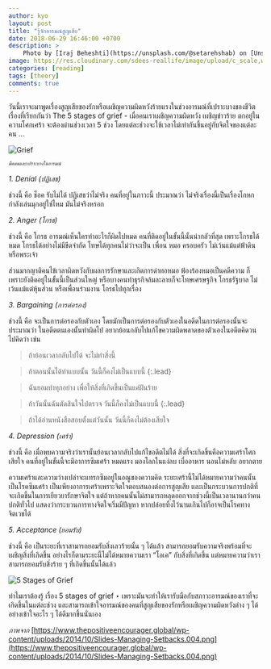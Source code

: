 ```yaml
---
author: kyo
layout: post
title: "รู้จักอารมณ์สูญเสีย"
date: 2018-06-29 16:46:00 +0700
description: >
    Photo by [Iraj Beheshti](https://unsplash.com/@setarehshab) on [Unsplash](https://unsplash.com/)
image: https://res.cloudinary.com/sdees-reallife/image/upload/c_scale,w_1024/v1547725128/iraj-beheshti-1149032-unsplash.jpg
categories: [reading]
tags: [theory]
comments: true
---
```

วันนี้เราจะมาพูดเรื่องสูญเสียของรักหรือเผชิญความผิดหวังร้ายแรงในช่วงอารมณ์ที่เปราะบางของชีวิต เรื่องที่เรียกกันว่า The 5 stages of grief - เมื่อคนเราเผชิญความผิดหวัง เผชิญข่าวร้าย ตกอยู่ในความโศกเศร้า จะต้องผ่านช่วงเวลา 5 ช่วง โดยแต่ละช่วงจะใช้เวลาไม่เท่ากันขึ้นอยู่กับจิตใจของแต่ละคน ...

![Grief](https://res.cloudinary.com/sdees-reallife/image/upload/r_10/v1548492101/5.jpg)

<sup><sub>*มืดมนและเปราะบางในอารมณ์*</sub></sup>

*1. Denial (ปฏิเสธ)*

ช่วงนี้ คือ ช็อค รับไม่ได้ ปฏิเสธว่าไม่จริง คนที่อยู่ในภาวะนี้ ประมาณว่า ไม่จริงเรื่องนี้เป็นเรื่องโกหก กำลังเล่นมุกอยู่ใช่ไหม มันไม่จริงหรอก

*2. Anger (โกรธ)*

ช่วงนี้ คือ โกรธ อารมณ์เห็นใครทำอะไรก็ผิดไปหมด คนที่ติดอยู่ในขั้นนี้นั้นน่ากลัวที่สุด เพราะโกรธได้หมด โกรธได้อย่างไม่มีขีดจำกัด โทษได้ทุกคนไม่ว่าจะเป็น เพื่อน หมอ ครอบครัว ไม่เว้นแม้แต่ฟ้าดิน หรือพระเจ้า

ส่วนมากญาติคนไข้เวลาผิดหวังกับผลการรักษาและเกิดการด่าทอหมอ ฟ้องร้องหมอเป็นคดีความ ก็เพราะยังติดอยู่ในขั้นนี้เป็นส่วนใหญ่ หรือบางคนทำธุรกิจล้มละลายก็จะโทษเศรษฐกิจ โกรธรัฐบาล ไม่เว้นแม้แต่หุ้นส่วน หรือเพื่อนร่วมงาน โกรธไปทุกเรื่อง

*3. Bargaining (การต่อรอง)*

ช่วงนี้ คือ จะเป็นการต่อรองกับตัวเอง โดยมักเป็นการต่อรองกับตัวเองในอดีตในการต่อรองนั้นจะประมาณว่า ในอดีตตนเองนั้นทำผิดไป อยากย้อนกลับไปแก้ไขความผิดพลาดของตัวเองในอดีตคิดวนไปคิดว่า เช่น

> ถ้าย้อนเวลากลับไปได้ จะไม่ทำสิ่งนี้

> ถ้าตอนนั้นได้ทำแบบนั้น วันนี้ก็คงไม่เป็นแบบนี้
{:.lead}

> ฉันยอมทำทุกอย่าง เพื่อให้สิ่งที่เกิดขึ้นเป็นแค่ฝันร้าย

> ถ้าวันนั้นฉันตัดสินใจไปตรวจ วันนี้ก็คงไม่เป็นแบบนี้
{:.lead}

> ถ้าได้อ่านหนังสือสอบตั้งแต่วันนั้น วันนี้ก็คงไม่ต้องเสียใจ

*4. Depression (เศร้า)*

ช่วงนี้ คือ เมื่อพบความจริงว่าเรานั้นย้อนเวลากลับไปแก้ไขอดีตไม่ได้ สิ่งที่จะเกิดขึ้นคือความเศร้าโศกเสียใจ คนที่อยู่ในขั้นนี้จะมีอาการซึมเศร้า หมดแรง มองโลกในแง่ลบ เบื่ออาหาร นอนไม่หลับ อยากตาย

ความเศร้าและความว่างเปล่าจะแทรกซึมอยู่ในอณูของความคิด ระยะเศร้านี้ไม่ได้หมายความว่าคนนั้นเป็นโรคซึมเศร้า เป็นเพียงอาการเศร้าเพราะจิตใจตอบสนองต่อการสูญเสีย และเป็นกระบวนการปกติที่จะเกิดขึ้นในการเยียวยารักษาจิตใจ  แต่ถ้าหากคนนั้นไม่สามารถหลุดออกจากช่วงนี้เป็นเวลานานกว่าคนปกติทั่วไป แสดงว่ากระบวนการทางจิตใจเริ่มมีปัญหา หากปล่อยทิ้งไว้นานเกินไปก็อาจเป็นโรคทางจิตเวชได้

*5. Acceptance (ยอมรับ)*

ช่วงนี้ คือ เป็นระยะที่เราสามารถยอมรับสิ่งเลวร้ายนั้น ๆ ได้แล้ว สามารถยอมรับความจริงพร้อมที่จะเผชิญสิ่งที่เกิดขึ้น อย่างไรก็ตามระยะนี้ไม่ได้หมายความเรา “โอเค” กับสิ่งที่เกิดขึ้น แต่หมายความว่าเราสามารถยอมรับสิ่งร้าย ๆ ที่เกิดขึ้นนั้นได้แล้ว

![5 Stages of Grief](/sdee.co/assets/img/authors/kyo/2018-06-29/52.jpg)

ทำไมเราต้องรู้ เรื่อง 5 stages of grief ‣ เพราะมันจะทำให้เรารับมือกับสภาวะอารมณ์ของเราที่จะเกิดขึ้นในแต่ละช่วง และสามารถเข้าใจอารมณ์ของคนที่สูญเสียของรักหรือเผชิญความผิดหวังต่าง ๆ ได้อย่างเข้าใจอะไร ๆ ได้ดีมากขึ้นนั่นเอง

*ภาพจาก*
[https://www.thepositiveencourager.global/wp-content/uploads/2014/10/Slides-Managing-Setbacks.004.png](https://www.thepositiveencourager.global/wp-content/uploads/2014/10/Slides-Managing-Setbacks.004.png)

